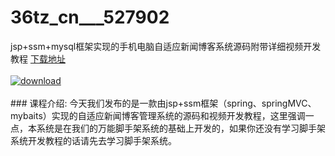 # 36tz_cn___527902
jsp+ssm+mysql框架实现的手机电脑自适应新闻博客系统源码附带详细视频开发教程
[下载地址](http://www.36tz.cn/article/527902 "下载地址")
<br/></br>[![download](http://36tz.cn/muke_img/2019_10_2-37-300x227.png "下载地址")](http://www.36tz.cn/article/527902 "下载地址")
<br/></br>### 课程介绍:
今天我们发布的是一款由jsp+ssm框架（spring、springMVC、mybaits）实现的自适应新闻博客管理系统的源码和视频开发教程，这里强调一点，本系统是在我们的万能脚手架系统的基础上开发的，如果你还没有学习脚手架系统开发教程的话请先去学习脚手架系统。


 
